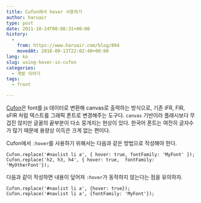 ```yaml
---
title: Cufon에서 hover 사용하기
author: haruair
type: post
date: 2011-10-24T00:08:31+00:00
history:
  - 
    from: https://www.haruair.com/blog/894
    movedAt: 2018-09-13T22:02:40+00:00
lang: ko
slug: using-hover-in-cufon
categories:
  - 개발 이야기
tags:
  - front

---
```

[Cufon][1]은 font를 js 데이터로 변환해 canvas로 출력하는 방식으로, 기존 iFR, FIR, sFIR 처럼 텍스트를 그래픽 폰트로 변경해주는 도구다. `canvas` 기반이라 플래시보다 무겁진 않지만 글꼴의 끝부분이 다소 뭉개지는 현상이 있다. 한국어 폰트는 여전히 글자수가 많기 때문에 용량상 이득은 크게 없는 편이다.

Cufon에서 `:hover`를 사용하기 위해서는 다음과 같은 방법으로 작성해야 한다.

    Cufon.replace('#navlist li a', { hover: true, fontFamily: 'MyFont' });
    Cufon.replace('h2, h3, h4', { hover: true,  fontFamily: 'MyOtherFont'});
    

다음과 같이 작성하면 내용이 덮어져 `:hover`가 동작하지 않는다는 점을 유의하자.

    Cufon.replace('#navlist li a', {hover: true});
    Cufon.replace('#navlist li a', {fontFamily: 'MyFont'});

 [1]: http://cufon.shoqolate.com/